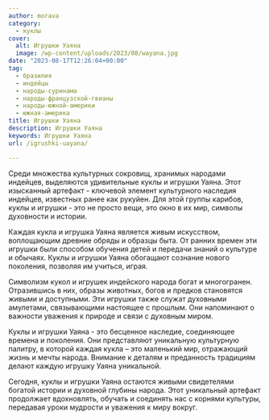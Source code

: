 ```yaml
---
author: morava
category:
  - куклы
cover:
  alt: Игрушки Уаяна
  image: /wp-content/uploads/2023/08/wayana.jpg
date: "2023-08-17T12:26:04+00:00"
tag:
  - бразилия
  - индейцы
  - народы-суринама
  - народы-французской-гвианы
  - народы-южной-америки
  - южная-америка
title: Игрушки Уаяна
description: Игрушки Уаяна
keywords: Игрушки Уаяна
url: /igrushki-uayana/

---
```

Среди множества культурных сокровищ, хранимых народами индейцев, выделяются удивительные куклы и игрушки Уаяна. Этот изысканный артефакт \- ключевой элемент культурного наследия индейцев, известных ранее как рукуйен. Для этой группы карибов, куклы и игрушки \- это не просто вещи, это окно в их мир, символы духовности и истории.

Каждая кукла и игрушка Уаяна является живым искусством, воплощающим древние обряды и образцы быта. От ранних времен эти игрушки были способом обучения детей и передачи знаний о культуре и обычаях. Куклы и игрушки Уаяна обогащают сознание нового поколения, позволяя им учиться, играя.

Символизм кукол и игрушек индейского народа богат и многогранен. Отразившись в них, образы животных, богов и предков становятся живыми и доступными. Эти игрушки также служат духовными амулетами, связывающими настоящее с прошлым. Они напоминают о важности уважения к природе и связи с духовным миром.

Куклы и игрушки Уаяна \- это бесценное наследие, соединяющее времена и поколения. Они представляют уникальную культурную палитру, в которой каждая кукла – это маленький мир, отражающий жизнь и мечты народа. Внимание к деталям и преданность традициям делают каждую игрушку Уаяна уникальной.

Сегодня, куклы и игрушки Уаяна остаются живыми свидетелями богатой истории и духовной глубины народа. Этот уникальный артефакт продолжает вдохновлять, обучать и соединять нас с корнями культуры, передавая уроки мудрости и уважения к миру вокруг.
